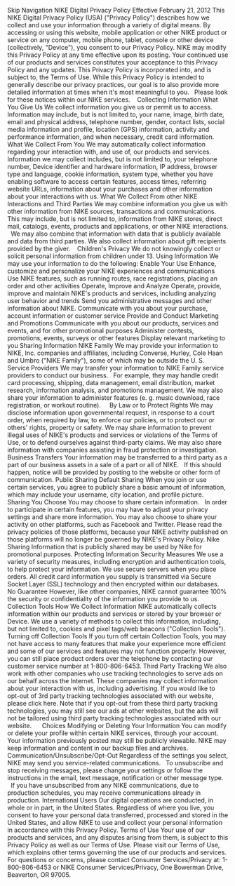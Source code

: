 Skip Navigation NIKE Digital Privacy Policy Effective February 21, 2012 This NIKE Digital Privacy Policy (USA) ("Privacy Policy") describes how we collect and use your information through a variety of digital means. By accessing or using this website, mobile application or other NIKE product or service on any computer, mobile phone, tablet, console or other device (collectively, "Device"), you consent to our Privacy Policy. NIKE may modify this Privacy Policy at any time effective upon its posting. Your continued use of our products and services constitutes your acceptance to this Privacy Policy and any updates. This Privacy Policy is incorporated into, and is subject to, the Terms of Use. While this Privacy Policy is intended to generally describe our privacy practices, our goal is to also provide more detailed information at times when it's most meaningful to you.   Please look for these notices within our NIKE services.    Collecting Information What You Give Us We collect information you give us or permit us to access. Information may include, but is not limited to, your name, image, birth date, email and physical address, telephone number, gender, contact lists, social media information and profile, location (GPS) information, activity and performance information, and when necessary, credit card information.    What We Collect From You We may automatically collect information regarding your interaction with, and use of, our products and services. Information we may collect includes, but is not limited to, your telephone number, Device identifier and hardware information, IP address, browser type and language, cookie information, system type, whether you have enabling software to access certain features, access times, referring website URLs, information about your purchases and other information about your interactions with us. What We Collect From other NIKE Interactions and Third Parties We may combine information you give us with other information from NIKE sources, transactions and communications. This may include, but is not limited to, information from NIKE stores, direct mail, catalogs, events, products and applications, or other NIKE interactions.   We may also combine that information with data that is publicly available and data from third parties. We also collect information about gift recipients provided by the giver.    Children's Privacy We do not knowingly collect or solicit personal information from children under 13. Using Information We may use your information to do the following: Enable Your Use Enhance, customize and personalize your NIKE experiences and communications  Use NIKE features, such as running routes, race registrations, placing an order and other activities Operate, Improve and Analyze Operate, provide, improve and maintain NIKE's products and services, including analyzing user behavior and trends Send you administrative messages and other information about NIKE. Communicate with you about your purchase, account information or customer service Provide and Conduct Marketing and Promotions Communicate with you about our products, services and events, and for other promotional purposes Administer contests, promotions, events, surveys or other features Display relevant marketing to you Sharing Information NIKE Family We may provide your information to NIKE, Inc. companies and affiliates, including Converse, Hurley, Cole Haan and Umbro ("NIKE Family"), some of which may be outside the U. S.    Service Providers We may transfer your information to NIKE Family service providers to conduct our business.   For example, they may handle credit card processing, shipping, data management, email distribution, market research, information analysis, and promotions management. We may also share your information to administer features (e. g. music download, race registration, or workout routine).     By Law or to Protect Rights We may disclose information upon governmental request, in response to a court order, when required by law, to enforce our policies, or to protect our or others' rights, property or safety. We may share information to prevent illegal uses of NIKE's products and services or violations of the Terms of Use, or to defend ourselves against third-party claims. We may also share information with companies assisting in fraud protection or investigation. Business Transfers Your information may be transferred to a third party as a part of our business assets in a sale of a part or all of NIKE.   If this should happen, notice will be provided by posting to the website or other form of communication. Public Sharing Default Sharing When you join or use certain services, you agree to publicly share a basic amount of information, which may include your username, city location, and profile picture.    Sharing You Choose You may choose to share certain information.   In order to participate in certain features, you may have to adjust your privacy settings and share more information. You may also choose to share your activity on other platforms, such as Facebook and Twitter. Please read the privacy policies of those platforms, because your NIKE activity published on those platforms will no longer be governed by NIKE's Privacy Policy. Nike Sharing Information that is publicly shared may be used by Nike for promotional purposes. Protecting Information Security Measures We use a variety of security measures, including encryption and authentication tools, to help protect your information. We use secure servers when you place orders. All credit card information you supply is transmitted via Secure Socket Layer (SSL) technology and then encrypted within our databases. No Guarantee However, like other companies, NIKE cannot guarantee 100% the security or confidentiality of the information you provide to us. Collection Tools How We Collect Information NIKE automatically collects information within our products and services or stored by your browser or Device. We use a variety of methods to collect this information, including, but not limited to, cookies and pixel tags/web beacons ("Collection Tools"). Turning off Collection Tools If you turn off certain Collection Tools, you may not have access to many features that make your experience more efficient and some of our services and features may not function properly. However, you can still place product orders over the telephone by contacting our customer service number at 1-800-806-6453. Third Party Tracking We also work with other companies who use tracking technologies to serve ads on our behalf across the Internet. These companies may collect information about your interaction with us, including advertising. If you would like to opt-out of 3rd party tracking technologies associated with our website, please click here. Note that if you opt-out from these third party tracking technologies, you may still see our ads at other websites, but the ads will not be tailored using third party tracking technologies associated with our website.      Choices Modifying or Deleting Your Information You can modify or delete your profile within certain NIKE services, through your account. Your information previously posted may still be publicly viewable. NIKE may keep information and content in our backup files and archives. Communication/Unsubscribe/Opt-Out Regardless of the settings you select, NIKE may send you service-related communications.   To unsubscribe and stop receiving messages, please change your settings or follow the instructions in the email, text message, notification or other message type.   If you have unsubscribed from any NIKE communications, due to production schedules, you may receive communications already in production. International Users Our digital operations are conducted, in whole or in part, in the United States. Regardless of where you live, you consent to have your personal data transferred, processed and stored in the United States, and allow NIKE to use and collect your personal information in accordance with this Privacy Policy. Terms of Use Your use of our products and services, and any disputes arising from them, is subject to this Privacy Policy as well as our Terms of Use. Please visit our Terms of Use, which explains other terms governing the use of our products and services. For questions or concerns, please contact Consumer Services/Privacy at: 1-800-806-6453 or NIKE Consumer Services/Privacy, One Bowerman Drive, Beaverton, OR 97005.